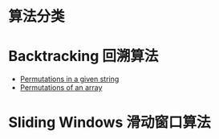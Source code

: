# 算法分类

# Backtracking 回溯算法
- [Permutations in a given string](String/PermutationsOfAGivenString.py)
- [Permutations of an array](Array/Permutations.py)

# Sliding Windows 滑动窗口算法
